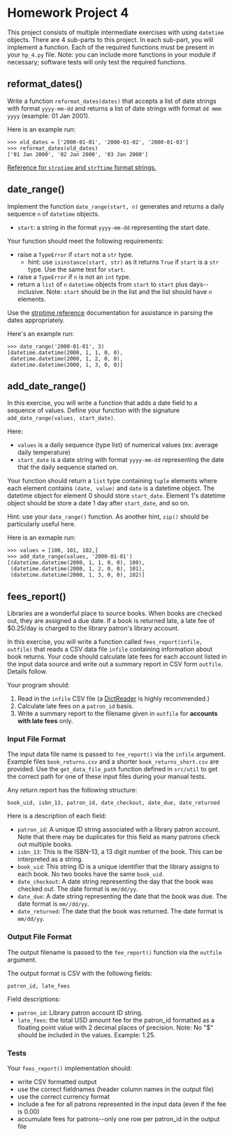 # Homework Project 4
This project consists of multiple intermediate exercises with using `datetime` objects. There are 4 sub-parts
to this project.  In each sub-part, you will implement a function.  Each of the required functions must be present
in your `hp_4.py` file.  Note: you can include more functions in your module if 
necessary; software tests will only test the required functions.

## reformat_dates()
Write a function `reformat_dates(dates)` that accepts a list of date strings with 
format `yyyy-mm-dd` and returns a list of date strings with format `dd mmm yyyy` 
(example: 01 Jan 2001). 

Here is an example run:

```pycon
>>> old_dates = ['2000-01-01', '2000-01-02', '2000-01-03']
>>> reformat_dates(old_dates)
['01 Jan 2000', '02 Jan 2000', '03 Jan 2000']
```

[Reference for `strptime` and `strftime` format strings. ](https://docs.python.org/3/library/datetime.html#strftime-and-strptime-behavior)

## date_range()
Implement the function `date_range(start, n)` generates and
returns a daily sequence `n` of `datetime` objects.

- `start`: a string in the format `yyyy-mm-dd` representing the start date.

Your function should meet the following requirements:

- raise a `TypeError` if `start` not  a `str` type.
  - hint: use `isinstance(start, str)` as it returns `True` if `start` is a `str` type. Use the same test for `start`.
- raise a `TypeError` if `n` is not an `int` type.
- return a `list` of `n` `datetime` objects from `start` to `start` plus days--inclusive.  Note: `start` should be in the list and the list should have `n` elements.

Use the [strptime reference](https://docs.python.org/3/library/datetime.html#strftime-and-strptime-format-codes) documentation for assistance in parsing the dates appropriately.


Here's an example run:

```pycon
>>> date_range('2000-01-01', 3)
[datetime.datetime(2000, 1, 1, 0, 0),
 datetime.datetime(2000, 1, 2, 0, 0),
 datetime.datetime(2000, 1, 3, 0, 0)]
```

## add_date_range()
In this exercise, you will write a function that adds a date field to a sequence of values. Define your function
with the signature `add_date_range(values, start_date)`.

Here:
- `values` is a daily sequence (type list) of numerical values (ex: average daily temperature)
- `start_date` is a date string with format `yyyy-mm-dd` representing the date that the daily sequence started on.

Your function should return a `list` type containing `tuple` elements where each element contains `(date, value)` and `date` is a datetime object. The datetime object for
element 0 should store `start_date`.  Element 1's datetime object should be store a date 1 day after `start_date`, and so on.

Hint: use your `date_range()` function. As another hint, `zip()` should be particularly useful here.

Here is an exmaple run:

```pycon
>>> values = [100, 101, 102,]
>>> add_date_range(values, '2000-01-01')
[(datetime.datetime(2000, 1, 1, 0, 0), 100),
 (datetime.datetime(2000, 1, 2, 0, 0), 101),
 (datetime.datetime(2000, 1, 3, 0, 0), 102)]
```

## fees_report()
Libraries are a wonderful place to source books. When books are checked out, they are assigned a due date. If a book is returned late, a late fee of $0.25/day is charged to the library patron's library account.

In this exercise, you will write a function called `fees_report(infile, outfile)` that reads a CSV data file `infile` containing information about book returns.  Your code should calculate late fees for each account listed in the input data source and write out a summary report in CSV form `outfile`.  Details follow.

    
Your program should:

1. Read in the `infile` CSV file (a [DictReader](https://docs.python.org/3.10/library/csv.html#csv.DictReader) is highly recommended.)
2. Calculate late fees on a `patron_id` basis.
3. Write a summary report to the filename given in `outfile` for **accounts with late fees** only.


### Input File Format

The input data file name is passed to `fee_report()` via the `infile` argument. 
Example files `book_returns.csv` and a shorter `book_returns_short.csv` are provided. 
Use the `get_data_file_path` function defined in `src/util` to get the correct path 
for one of these input files during your manual tests.

Any return report has the following structure:

```
book_uid, isbn_13, patron_id, date_checkout, date_due, date_returned
```

Here is a description of each field:

- `patron_id`: A unique ID string associated with a library patron account.  Note that there may be duplicates for this field as many patrons check out multiple books.
- `isbn_13`: This is the ISBN-13, a 13 digit number of the book. This can be interpreted as a string.
- `book_uid`: This string ID is a unique identifier that the library assigns to each book.  No two books have the same `book_uid`.
- `date_checkout`: A date string representing the day that the book was checked out.  The date format is `mm/dd/yy`.
- `date_due`: A date string representing the date that the book was due.  The date format is `mm//dd/yy`.
- `date_returned`: The date that the book was returned. The date format is `mm/dd/yy`.

### Output File Format
The output filename is passed to the `fee_report()` function via the `outfile` argument.

The output format is CSV with the following fields:

```
patron_id, late_fees
```

Field descriptions:
- `patron_id`: Library patron account ID string.
- `late_fees`: the total USD amount fee for the patron_id formatted as a floating point 
  value with 2 decimal places of precision. Note: No "$" should be included in the values. Example: 1.25.

### Tests
Your `fees_report()` implementation should:
- write CSV formatted output
- use the correct fieldnames (header column names in the output file)
- use the correct currency format
- include a fee for all patrons represented in the input data (even if the fee is 0.00)
- accumulate fees for patrons--only one row per patron_id in the output file

